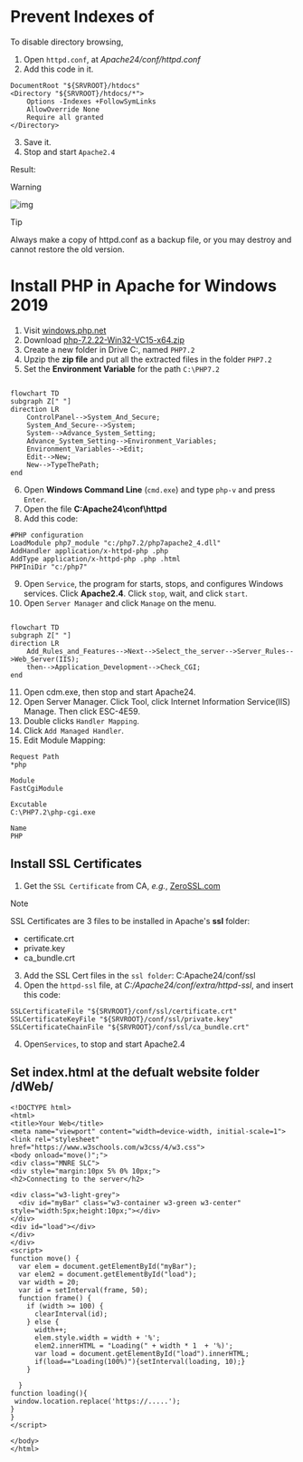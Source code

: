 # Prevent Indexes of 
To disable directory browsing,
1. Open `httpd.conf`, at _Apache24/conf/httpd.conf_
2. Add this code in it.

```
DocumentRoot "${SRVROOT}/htdocs"
<Directory "${SRVROOT}/htdocs/*">
	Options -Indexes +FollowSymLinks
	AllowOverride None
	Require all granted
</Directory>
```
3. Save it.
4. Stop and start `Apache2.4`

Result:
>[!WARNING]
>![img](https://kietpawpan.github.io/Apache/img/01.jpeg)

>[!TIP]
>Always make a copy of httpd.conf as a backup file, or you may destroy and cannot restore the old version.

# Install PHP in Apache for Windows 2019
1. Visit [windows.php.net](https://windows.php.net/)
2. Download [php-7.2.22-Win32-VC15-x64.zip](https://windows.php.net/downloads/releases/archives/php-7.2.22-Win32-VC15-x64.zip)
3. Create a new folder in Drive C:, named `PHP7.2`
4. Upzip the __zip file__ and put all the extracted files in the folder `PHP7.2`
5. Set the __Environment Variable__ for the path `C:\PHP7.2`

```mermaid

flowchart TD
subgraph Z[" "]
direction LR
    ControlPanel-->System_And_Secure;
    System_And_Secure-->System;
    System-->Advance_System_Setting;
    Advance_System_Setting-->Environment_Variables;
    Environment_Variables-->Edit;
    Edit-->New;
    New-->TypeThePath;
end
```
6. Open __Windows Command Line__ (`cmd.exe`) and type `php-v` and press `Enter`.
7. Open the file __C:Apache24\conf\httpd__
8. Add this code:
```
#PHP configuration
LoadModule php7_module "c:/php7.2/php7apache2_4.dll"
AddHandler application/x-httpd-php .php
AddType application/x-httpd-php .php .html
PHPIniDir "c:/php7"
```
9. Open `Service`, the program for starts, stops, and configures Windows services. Click __Apache2.4__. Click `stop`, wait, and click `start`.
10. Open `Server Manager` and click `Manage` on the menu.
```mermaid

flowchart TD
subgraph Z[" "]
direction LR
    Add_Rules_and_Features-->Next-->Select_the_server-->Server_Rules-->Web_Server(IIS);
    then-->Application_Development-->Check_CGI;
end
```
11. Open cdm.exe, then stop and start Apache24.
12. Open Server Manager. Click Tool, click Internet Information Service(IIS) Manage. Then click ESC-4E59.
13. Double clicks `Handler Mapping`.
14. Click `Add Managed Handler`.
15. Edit Module Mapping:
```
Request Path
*php

Module
FastCgiModule

Excutable
C:\PHP7.2\php-cgi.exe

Name
PHP
```

## Install SSL Certificates
1. Get the `SSL Certificate` from CA, _e.g._, [ZeroSSL.com](https://app.zerossl.com/signup/free)
>[!NOTE]
>SSL Certificates are 3 files to be installed in Apache's __ssl__ folder:
>- certificate.crt
>- private.key
>- ca_bundle.crt

3. Add the SSL Cert files in the `ssl folder`: C:Apache24/conf/ssl
4. Open the `httpd-ssl` file, at _C:/Apache24/conf/extra/httpd-ssl_, and insert this code:
```
SSLCertificateFile "${SRVROOT}/conf/ssl/certificate.crt"
SSLCertificateKeyFile "${SRVROOT}/conf/ssl/private.key"
SSLCertificateChainFile "${SRVROOT}/conf/ssl/ca_bundle.crt"
```
4. Open`Services`, to stop and start Apache2.4

## Set index.html at the defualt website folder /dWeb/
```
<!DOCTYPE html>
<html>
<title>Your Web</title>
<meta name="viewport" content="width=device-width, initial-scale=1">
<link rel="stylesheet" href="https://www.w3schools.com/w3css/4/w3.css">
<body onload="move()";">
<div class="MNRE SLC">
<div style="margin:10px 5% 0% 10px;">
<h2>Connecting to the server</h2>

<div class="w3-light-grey">
  <div id="myBar" class="w3-container w3-green w3-center" style="width:5px;height:10px;"></div>
</div>
<div id="load"></div>
</div>
</div>
<script>
function move() {
  var elem = document.getElementById("myBar");   
  var elem2 = document.getElementById("load");     
  var width = 20;
  var id = setInterval(frame, 50);
  function frame() {
    if (width >= 100) {
      clearInterval(id);
    } else {
      width++; 
      elem.style.width = width + '%'; 
      elem2.innerHTML = "Loading(" + width * 1  + '%)';
	  var load = document.getElementById("load").innerHTML;
	  if(load=="Loading(100%)"){setInterval(loading, 10);}
    }
 
  }
function loading(){
 window.location.replace('https://.....');
}
}
</script>

</body>
</html> 
```
